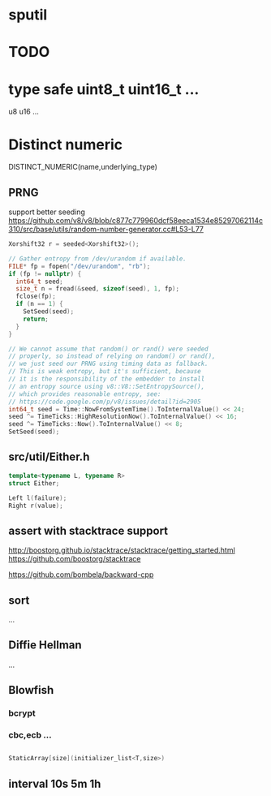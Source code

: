 # sputil

# TODO
# type safe uint8_t uint16_t ...
u8
u16
...

# Distinct numeric
DISTINCT_NUMERIC(name,underlying_type)

## PRNG
support better seeding
https://github.com/v8/v8/blob/c877c779960dcf58eeca1534e85297062114c310/src/base/utils/random-number-generator.cc#L53-L77
```cpp
Xorshift32 r = seeded<Xorshift32>();

// Gather entropy from /dev/urandom if available.
FILE* fp = fopen("/dev/urandom", "rb");
if (fp != nullptr) {
  int64_t seed;
  size_t n = fread(&seed, sizeof(seed), 1, fp);
  fclose(fp);
  if (n == 1) {
    SetSeed(seed);
    return;
  }
}

// We cannot assume that random() or rand() were seeded
// properly, so instead of relying on random() or rand(),
// we just seed our PRNG using timing data as fallback.
// This is weak entropy, but it's sufficient, because
// it is the responsibility of the embedder to install
// an entropy source using v8::V8::SetEntropySource(),
// which provides reasonable entropy, see:
// https://code.google.com/p/v8/issues/detail?id=2905
int64_t seed = Time::NowFromSystemTime().ToInternalValue() << 24;
seed ^= TimeTicks::HighResolutionNow().ToInternalValue() << 16;
seed ^= TimeTicks::Now().ToInternalValue() << 8;
SetSeed(seed);
```
## src/util/Either.h
```cpp
template<typename L, typename R>
struct Either;

Left l(failure);
Right r(value);
```

## assert with stacktrace support
http://boostorg.github.io/stacktrace/stacktrace/getting_started.html
https://github.com/boostorg/stacktrace

https://github.com/bombela/backward-cpp

## sort
...

## Diffie Hellman
...

## Blowfish
### bcrypt
### cbc,ecb ...

##
```cpp
StaticArray[size](initializer_list<T,size>)
```

## interval 10s 5m 1h
